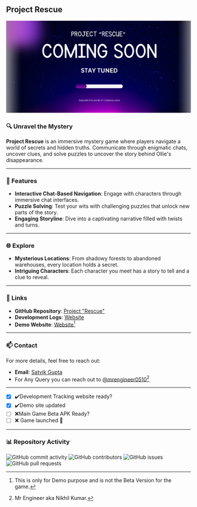 

## Project Rescue

![Project Rescue Banner](Project-Rescue.png)

### 🔍 Unravel the Mystery

**Project Rescue** is an immersive mystery game where players navigate a world of secrets and hidden truths. Communicate through enigmatic chats, uncover clues, and solve puzzles to uncover the story behind Ollie's disappearance.

---

### 🔑 Features

- **Interactive Chat-Based Navigation**: Engage with characters through immersive chat interfaces.
- **Puzzle Solving**: Test your wits with challenging puzzles that unlock new parts of the story.
- **Engaging Storyline**: Dive into a captivating narrative filled with twists and turns.

---

### 🌐 Explore

- **Mysterious Locations**: From shadowy forests to abandoned warehouses, every location holds a secret.
- **Intriguing Characters**: Each character you meet has a story to tell and a clue to reveal.

---

### 🔗 Links

- **GitHub Repository**: [Project \"Rescue\"](https://github.com/Satviky/project-Rescue)
- **Development Logs**: [Website](https://project-Rescue.onrender.com)
- **Demo Website**: [Website](https://pr-rescue.vercel.app/)[^1]

---

### 📫 Contact

For more details, feel free to reach out:

- **Email**: [Satvik Gupta](mailto:it10800222125@gmail.com)
- For Any Query you can reach out to [@mrengineer0510](https://github.com/mrengineer0510)[^2]


---

- [x] ✔️Development Tracking website ready? 
- [x] ✔️Demo site updated 
- [ ] :x:Main Game Beta APK Ready? 
- [ ] :x: Game launched :tada: 

---
### 📊 Repository Activity

![GitHub commit activity](https://img.shields.io/github/commit-activity/y/Satviky/project-Rescue)
![GitHub contributors](https://img.shields.io/github/contributors/Satviky/project-Rescue)
![GitHub issues](https://img.shields.io/github/issues/Satviky/project-Rescue)
![GitHub pull requests](https://img.shields.io/github/issues-pr/Satviky/project-Rescue)


[^1]: This is only for Demo purpose and is not the Beta Version for the game.
[^2]: Mr Engineer aka Nikhil Kumar.

